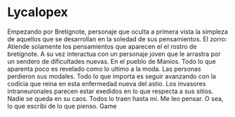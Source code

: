 # Lycalopex
Empezando por Bretignote, personaje que oculta a primera vista la simpleza de aquellos que se desarrollan en la soledad de sus pensamientos. 
El zorro: Atiende solamente los pensamientos que aparecen el el rostro de bretignote. A su vez interactua con un personaje joven que le arrastra por un sendero de dificultades nuevas. 
En el pueblo de Manios. Todo lo que aparenta poco es revelado como lo ultimo a la moda. Las personas perdieron sus modales. Todo lo que importa es seguir avanzando con la codicia que reina en esta enfermedad nueva del astio. Los invasores intraneuronales parecen estar exedidos en lo que respecta a sus sitios. Nadie se queda en su caos. Todos lo traen hasta mi. Me leo pensar. O sea, lo que escribi de lo que pienso.
Game
